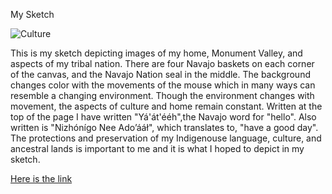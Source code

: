 My Sketch

![Culture](sketch1.png?raw=true "Culture") 

This is my sketch depicting images of my home, Monument Valley, and aspects of my tribal nation. There are four Navajo baskets on each corner of the canvas, and the Navajo Nation seal in the middle. The background changes color with the movements of the mouse which in many ways can resemble a changing environment. Though the environment changes with movement, the aspects of culture and home remain constant. Written at the top of the page I have written "Yá'át'ééh",the Navajo word for "hello". Also written is "Nizhónígo Nee Ado’ááł", which translates to, "have a good day". The protections and preservation of my Indigenouse language, culture, and ancestral lands is important to me and it is what I hoped to depict in my sketch. 

[Here is the link](https://hshandiin.github.io/mysketch/)
